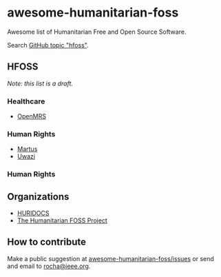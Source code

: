 # awesome-humanitarian-foss
Awesome list of Humanitarian Free and Open Source Software.

Search [GitHub topic "hfoss"](https://github.com/topics/hfoss).

<!-- TODO: maybe make a index linking for the important parts -->

## HFOSS

_Note: this list is a draft._

### Healthcare

- [OpenMRS](https://github.com/openmrs/)

### Human Rights

- [Martus](https://github.com/benetech/Martus-Project)
- [Uwazi](https://github.com/huridocs/uwazi)

### Human Rights


## Organizations

- [HURIDOCS](https://www.huridocs.org/)
- [The Humanitarian FOSS Project](http://hfoss.org/)

<!--

## Suggest reading

- https://timreview.ca/article/399

-->

## How to contribute

Make a public suggestion at [awesome-humanitarian-foss/issues](https://github.com/fititnt/awesome-humanitarian-foss/issues)
or send and email to <rocha@ieee.org>.
